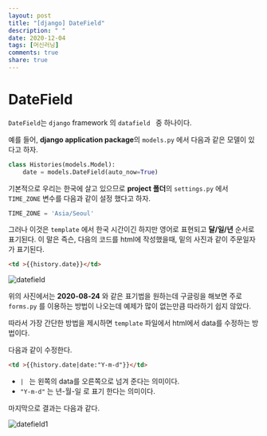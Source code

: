 ```yaml
---
layout: post
title: "[django] DateField"
description: " "
date: 2020-12-04
tags: [머신러닝]
comments: true
share: true
---
```


# DateField

 `DateField`는  `django` framework 의 `datafield ` 중 하나이다. 

 예를 들어, **django application package**의 `models.py` 에서 다음과 같은 모델이 있다고 하자.

 ```python
 class Histories(models.Model):
     date = models.DateField(auto_now=True)
 ```

 기본적으로 우리는 한국에 살고 있으므로 **project 폴더**의 `settings.py` 에서 `TIME_ZONE` 변수를 다음과 같이 설정 했다고 하자.

 ```python
 TIME_ZONE = 'Asia/Seoul'
 ```

그러나 이것은 `template` 에서 한국 시간이긴 하지만 영어로 표현되고 **달/일/년** 순서로 표기된다. 이 말은 즉슨, 다음의 코드를 html에 작성했을때, 밑의 사진과 같이 주문일자가 표기된다.

```html
<td >{{history.date}}</td>
```

![datefield](markdown-images/datefield.PNG)

위의 사진에서는 **2020-08-24** 와 같은 표기법을 원하는데 구글링을 해보면 주로 `forms.py` 를 이용하는 방법이 나오는데 예제가 많이 없는만큼 따라하기 쉽지 않았다.

따라서 가장 간단한 방법을 제시하면 `template` 파일에서 html에서 data를 수정하는 방법이다.

다음과 같이 수정한다.

```html
<td >{{history.date|date:"Y-m-d"}}</td>
```

* `| `  는 왼쪽의 data를 오른쪽으로 넘겨 준다는 의미이다.
* `"Y-m-d"`  는 년-월-일 로 표기 한다는 의미이다.



마지막으로 결과는 다음과 같다.

![datefield1](markdown-images/datefield1.PNG)